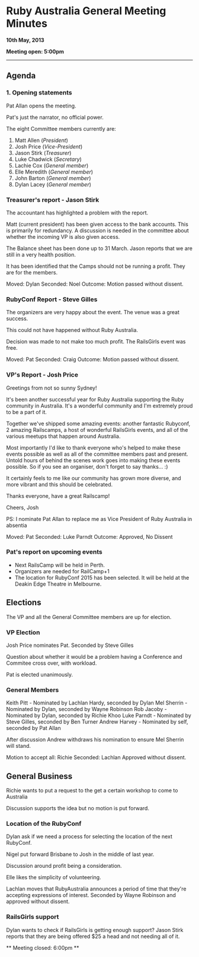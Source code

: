 # Ruby Australia General Meeting Minutes
**10th May, 2013**

**Meeting open: 5:00pm**

---

## Agenda

### 1. Opening statements

Pat Allan opens the meeting.

Pat's just the narrator, no official power.

The eight Committee members currently are:

1. Matt Allen (*President*)
1. Josh Price (*Vice-President*)
1. Jason Stirk (*Treasurer*)
1. Luke Chadwick (*Secretary*)
1. Lachie Cox (*General member*)
1. Elle Meredith (*General member*)
1. John Barton (*General member*)
1. Dylan Lacey (*General member*)

### Treasurer's report - Jason Stirk
The accountant has highlighted a problem with the report.

Matt (current president) has been given access to the bank accounts. This is primarily for redundancy.
A discussion is needed in the committee about whether the incoming VP is also given access.

The Balance sheet has been done up to 31 March. Jason reports that we are still in a very health position.

It has been identified that the Camps should not be running a profit. They are for the members.

Moved: Dylan
Seconded: Noel
Outcome: Motion passed without dissent.

### RubyConf Report - Steve Gilles
The organizers are very happy about the event. The venue was a great success.

This could not have happened without Ruby Australia.

Decision was made to not make too much profit. The RailsGirls event was free.

Moved: Pat
Seconded: Craig
Outcome: Motion passed without dissent.

### VP's Report - Josh Price
Greetings from not so sunny Sydney!

It's been another successful year for Ruby Australia supporting the Ruby community in Australia. It's a wonderful community and I'm extremely proud to be a part of it.

Together we've shipped some amazing events: another fantastic Rubyconf, 2 amazing Railscamps, a host of wonderful RailsGirls events, and all of the various meetups that happen around Australia.

Most importantly I'd like to thank everyone who's helped to make these events possible as well as all of the committee members past and present. Untold hours of behind the scenes work goes into making these events possible. So if you see an organiser, don't forget to say thanks… :)

It certainly feels to me like our community has grown more diverse, and more vibrant and this should be celebrated.

Thanks everyone, have a great Railscamp!

Cheers,
Josh

PS: I nominate Pat Allan to replace me as Vice President of Ruby Australia in absentia

 Moved: Pat
 Seconded: Luke Parndt
 Outcome: Approved, No Dissent

### Pat's report on upcoming events

- Next RailsCamp will be held in Perth.
- Organizers are needed for RailCamp+1
- The location for RubyConf 2015 has been selected. It will be held at the Deakin Edge Theatre in Melbourne.

## Elections

The VP and all the General Committee members are up for election.

### VP Election
Josh Price nominates Pat. Seconded by Steve Gilles

Question about whether it would be a problem having a Conference and Commitee cross over, with workload.

Pat is elected unanimously.


### General Members
Keith Pitt - Nominated by Lachlan Hardy, seconded by Dylan
Mel Sherrin - Nominated by Dylan, seconded by Wayne Robinson
Rob Jacoby - Nominated by Dylan, seconded by Richie Khoo
Luke Parndt - Nominated by Steve Gilles, seconded by Ben Turner
Andrew Harvey - Nominated by self, seconded by Pat Allan

After discussion Andrew withdraws his nomination to ensure Mel Sherrin will stand.

Motion to accept all: Richie
Seconded: Lachlan
Approved without dissent.

## General Business

Richie wants to put a request to the get a certain workshop to come to Australia

Discussion supports the idea but no motion is put forward.

### Location of the RubyConf
Dylan ask if we need a process for selecting the location of the next RubyConf.

Nigel put forward Brisbane to Josh in the middle of last year.

Discussion around profit being a consideration.

Elle likes the simplicity of volunteering.

Lachlan moves that RubyAustralia announces a period of time that they're accepting expressions of interest. Seconded by Wayne Robinson and approved without dissent.

### RailsGirls support
Dylan wants to check if RailsGirls is getting enough support? Jason Stirk reports that they are being offered $25 a head and not needing all of it.

** Meeting closed: 6:00pm **
